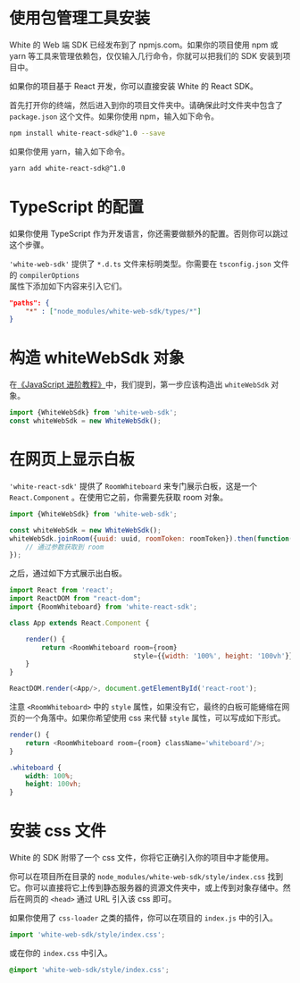 # 使用包管理工具安装

<span data-type="color" style="color:rgb(38, 38, 38)"><span data-type="background" style="background-color:rgb(255, 255, 255)">White 的 Web 端 SDK 已经发布到了 npmjs.com。如果你的项目使用 npm 或 yarn 等工具来管理依赖包，仅仅输入几行命令，你就可以把我们的 SDK 安装到项目中。</span></span>

如果你的项目基于 React 开发，你可以直接安装 White 的 React SDK。

<span data-type="color" style="color:rgb(38, 38, 38)"><span data-type="background" style="background-color:rgb(255, 255, 255)">首先打开你的终端，然后进入到你的项目文件夹中。请确保此时文件夹中包含了 </span></span>`package.json`<span data-type="color" style="color:rgb(38, 38, 38)"><span data-type="background" style="background-color:rgb(255, 255, 255)"> 这个文件。如果你使用 npm，输入如下命令。</span></span>
```bash
npm install white-react-sdk@^1.0 --save
```

<span data-type="color" style="color:rgb(38, 38, 38)"><span data-type="background" style="background-color:rgb(255, 255, 255)">如果你使用 yarn，输入如下命令。</span></span>
```bash
yarn add white-react-sdk@^1.0
```

# TypeScript 的配置
如果你使用 TypeScript 作为开发语言，你还需要做额外的配置。否则你可以跳过这个步骤。

`'white-web-sdk'`<span data-type="color" style="color:rgb(38, 38, 38)"><span data-type="background" style="background-color:rgb(255, 255, 255)"> 提供了 </span></span>`*.d.ts`<span data-type="color" style="color:rgb(38, 38, 38)"><span data-type="background" style="background-color:rgb(255, 255, 255)"> 文件来标明类型。你需要在 </span></span>`tsconfig.json`<span data-type="color" style="color:rgb(38, 38, 38)"><span data-type="background" style="background-color:rgb(255, 255, 255)"> 文件的 </span></span><span data-type="color" style="color:rgb(36, 41, 46)"><span data-type="background" style="background-color:rgba(27, 31, 35, 0.0470588)"><code>compilerOptions </code></span></span><span data-type="color" style="color:rgb(38, 38, 38)"><span data-type="background" style="background-color:rgb(255, 255, 255)"> 属性下添加如下内容来引入它们。</span></span>
```json
"paths": {
    "*" : ["node_modules/white-web-sdk/types/*"]
}
```

# 构造 whiteWebSdk 对象
<span data-type="color" style="color:rgb(38, 38, 38)"><span data-type="background" style="background-color:rgb(255, 255, 255)">在</span></span>[《JavaScript 进阶教程》](./concept.md)<span data-type="color" style="color:rgb(38, 38, 38)">中，我们提到，第一步应该构造出 </span><span data-type="color" style="color:rgb(38, 38, 38)"><code>whiteWebSdk</code></span><span data-type="color" style="color:rgb(38, 38, 38)"> 对象。</span>
```javascript
import {WhiteWebSdk} from 'white-web-sdk';
const whiteWebSdk = new WhiteWebSdk();
```

# 在网页上显示白板
`'white-react-sdk'` 提供了 `RoomWhiteboard` 来专门展示白板，这是一个 `React.Component` 。在使用它之前，你需要先获取 room 对象。
```javascript
import {WhiteWebSdk} from 'white-web-sdk';

const whiteWebSdk = new WhiteWebSdk();
whiteWebSdk.joinRoom({uuid: uuid, roomToken: roomToken}).then(function(room) {
    // 通过参数获取到 room
});
```

之后，通过如下方式展示出白板。
```javascript
import React from 'react';
import ReactDOM from "react-dom";
import {RoomWhiteboard} from 'white-react-sdk';

class App extends React.Component {

    render() {
        return <RoomWhiteboard room={room}
                               style={{width: '100%', height: '100vh'}}/>;
    }
}

ReactDOM.render(<App/>, document.getElementById('react-root');
```

注意 `<RoomWhiteboard>` 中的 `style` 属性，<span data-type="color" style="color:rgb(38, 38, 38)"><span data-type="background" style="background-color:rgb(255, 255, 255)">如果没有它，最终的白板可能蜷缩在网页的一个角落中。如果你希望使用 css 来代替 </span></span>`style`<span data-type="color" style="color:rgb(38, 38, 38)"><span data-type="background" style="background-color:rgb(255, 255, 255)"> 属性，可以写成如下形式。</span></span>
```javascript
render() {
    return <RoomWhiteboard room={room} className='whiteboard'/>;
}
```

```css
.whiteboard {
    width: 100%;
    height: 100vh;
}
```

# 安装 css 文件

White 的 SDK 附带了一个 css 文件，你将它正确引入你的项目中才能使用。

你可以在项目所在目录的 `node_modules/white-web-sdk/style/index.css` 找到它。你可以直接将它上传到静态服务器的资源文件夹中，或上传到对象存储中。然后在网页的 `<head>` 通过 URL 引入该 css 即可。

如果你使用了 `css-loader` 之类的插件，你可以在项目的 `index.js` 中的引入。

```javascript
import 'white-web-sdk/style/index.css';
```

或在你的 `index.css` 中引入。

```css
@import 'white-web-sdk/style/index.css';
```
